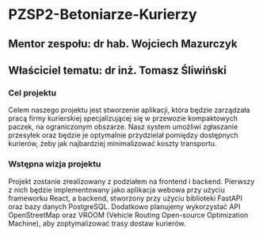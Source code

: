 # PZSP2-Betoniarze-Kurierzy


## Mentor zespołu: dr hab. Wojciech Mazurczyk

## Właściciel tematu: dr inż. Tomasz Śliwiński


### Cel projektu
Celem naszego projektu jest stworzenie aplikacji, która będzie zarządzała pracą firmy kurierskiej specjalizującej się w przewozie kompaktowych paczek, na ograniczonym obszarze. Nasz system umożliwi zgłaszanie przesyłek oraz będzie je optymalnie przydzielał pomiędzy dostępnych kurierów, żeby jak najbardziej minimalizować koszty transportu.

### Wstępna wizja projektu
Projekt zostanie zrealizowany z podziałem na frontend i backend. Pierwszy z nich będzie implementowany jako aplikacja webowa przy użyciu frameworku React, a backend, stworzony przy użyciu biblioteki FastAPI oraz bazy danych PostgreSQL. Dodatkowo planujemy wykorzystać API OpenStreetMap oraz VROOM (Vehicle Routing Open-source Optimization Machine), aby zoptymalizować trasy dostaw kurierów.